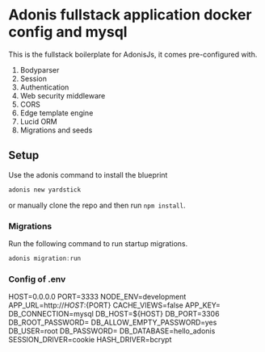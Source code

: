 # Adonis fullstack application docker config and mysql 

This is the fullstack boilerplate for AdonisJs, it comes pre-configured with.

1. Bodyparser
2. Session
3. Authentication
4. Web security middleware
5. CORS
6. Edge template engine
7. Lucid ORM
8. Migrations and seeds

## Setup

Use the adonis command to install the blueprint

```bash
adonis new yardstick
```

or manually clone the repo and then run `npm install`.


### Migrations

Run the following command to run startup migrations.

```js
adonis migration:run
```
### Config of .env

HOST=0.0.0.0
PORT=3333
NODE_ENV=development
APP_URL=http://${HOST}:${PORT}
CACHE_VIEWS=false
APP_KEY=
DB_CONNECTION=mysql
DB_HOST=${HOST}
DB_PORT=3306
DB_ROOT_PASSWORD=
DB_ALLOW_EMPTY_PASSWORD=yes
DB_USER=root
DB_PASSWORD=
DB_DATABASE=hello_adonis
SESSION_DRIVER=cookie
HASH_DRIVER=bcrypt
